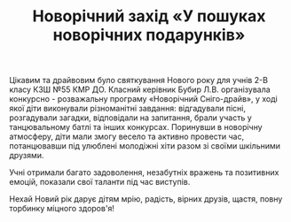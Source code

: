﻿---
title: Новорічний захід «У пошуках новорічних подарунків»
---

Цікавим та драйвовим було святкування Нового року для учнів 2-В класу КЗШ №55 КМР ДО. Класний керівник  Бубир Л.В. організувала конкурсно - розважальну програму «Новорічний Сніго-драйв», у ході якої діти виконували різноманітні завдання: відгадували пісні, розгадували загадки, відповідали на запитання, брали участь у танцювальному батлі та інших конкурсах.  Поринувши в новорічну атмосферу, діти мали змогу весело та активно провести час, потанцювавши під улюблені молодіжні хіти разом зі своїми шкільними друзями.

Учні отримали багато задоволення, незабутніх вражень та позитивних емоцій, показали свої таланти під час виступів.

Нехай Новий рік дарує дітям мрію, радість, вірних друзів, щастя, повну торбинку міцного здоров'я!

<slideshow></slideshow>
